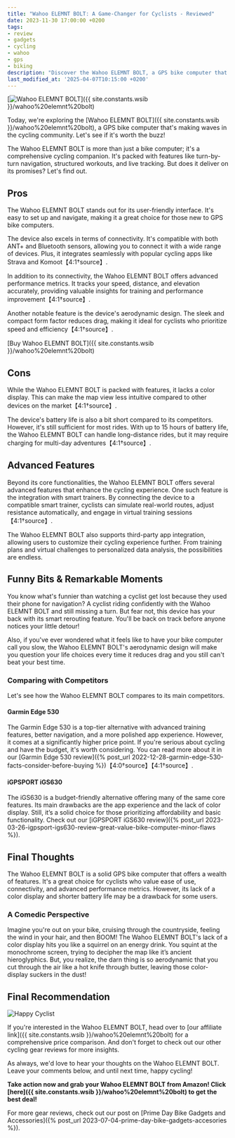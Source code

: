 ```yaml
---
title: "Wahoo ELEMNT BOLT: A Game-Changer for Cyclists - Reviewed"
date: 2023-11-30 17:00:00 +0200
tags:
- review
- gadgets
- cycling
- wahoo
- gps
- biking
description: "Discover the Wahoo ELEMNT BOLT, a GPS bike computer that's changing the game for cyclists. Check out our in-depth review."
last_modified_at: '2025-04-07T10:15:00 +0200'
---
```


[![Wahoo ELEMNT BOLT](https://i.imgur.com/4JZjzKSm.jpg)]({{ site.constants.wsib }}/wahoo%20elemnt%20bolt)

Today, we're exploring the [Wahoo ELEMNT BOLT]({{ site.constants.wsib }}/wahoo%20elemnt%20bolt), a GPS bike computer that's making waves in the cycling community. Let's see if it's worth the buzz!

The Wahoo ELEMNT BOLT is more than just a bike computer; it's a comprehensive cycling companion. It's packed with features like turn-by-turn navigation, structured workouts, and live tracking. But does it deliver on its promises? Let's find out.

## Pros

The Wahoo ELEMNT BOLT stands out for its user-friendly interface. It's easy to set up and navigate, making it a great choice for those new to GPS bike computers.

The device also excels in terms of connectivity. It's compatible with both ANT+ and Bluetooth sensors, allowing you to connect it with a wide range of devices. Plus, it integrates seamlessly with popular cycling apps like Strava and Komoot【4:1†source】.

In addition to its connectivity, the Wahoo ELEMNT BOLT offers advanced performance metrics. It tracks your speed, distance, and elevation accurately, providing valuable insights for training and performance improvement【4:1†source】.

Another notable feature is the device's aerodynamic design. The sleek and compact form factor reduces drag, making it ideal for cyclists who prioritize speed and efficiency【4:1†source】.

[Buy Wahoo ELEMNT BOLT]({{ site.constants.wsib }}/wahoo%20elemnt%20bolt)

## Cons

While the Wahoo ELEMNT BOLT is packed with features, it lacks a color display. This can make the map view less intuitive compared to other devices on the market【4:1†source】.

The device's battery life is also a bit short compared to its competitors. However, it's still sufficient for most rides. With up to 15 hours of battery life, the Wahoo ELEMNT BOLT can handle long-distance rides, but it may require charging for multi-day adventures【4:1†source】.

## Advanced Features

Beyond its core functionalities, the Wahoo ELEMNT BOLT offers several advanced features that enhance the cycling experience. One such feature is the integration with smart trainers. By connecting the device to a compatible smart trainer, cyclists can simulate real-world routes, adjust resistance automatically, and engage in virtual training sessions【4:1†source】.

The Wahoo ELEMNT BOLT also supports third-party app integration, allowing users to customize their cycling experience further. From training plans and virtual challenges to personalized data analysis, the possibilities are endless.

## Funny Bits & Remarkable Moments

You know what's funnier than watching a cyclist get lost because they used their phone for navigation? A cyclist riding confidently with the Wahoo ELEMNT BOLT and still missing a turn. But fear not, this device has your back with its smart rerouting feature. You'll be back on track before anyone notices your little detour!

Also, if you've ever wondered what it feels like to have your bike computer call you slow, the Wahoo ELEMNT BOLT's aerodynamic design will make you question your life choices every time it reduces drag and you still can't beat your best time.

### Comparing with Competitors

Let's see how the Wahoo ELEMNT BOLT compares to its main competitors.

#### Garmin Edge 530

The Garmin Edge 530 is a top-tier alternative with advanced training features, better navigation, and a more polished app experience. However, it comes at a significantly higher price point. If you're serious about cycling and have the budget, it's worth considering. You can read more about it in our [Garmin Edge 530 review]({% post_url 2022-12-28-garmin-edge-530-facts-consider-before-buying %})【4:0†source】【4:1†source】.

#### iGPSPORT iGS630

The iGS630 is a budget-friendly alternative offering many of the same core features. Its main drawbacks are the app experience and the lack of color display. Still, it’s a solid choice for those prioritizing affordability and basic functionality. Check out our [iGPSPORT iGS630 review]({% post_url 2023-03-26-igpsport-igs630-review-great-value-bike-computer-minor-flaws %}).

## Final Thoughts

The Wahoo ELEMNT BOLT is a solid GPS bike computer that offers a wealth of features. It's a great choice for cyclists who value ease of use, connectivity, and advanced performance metrics. However, its lack of a color display and shorter battery life may be a drawback for some users.

### A Comedic Perspective

Imagine you're out on your bike, cruising through the countryside, feeling the wind in your hair, and then BOOM! The Wahoo ELEMNT BOLT's lack of a color display hits you like a squirrel on an energy drink. You squint at the monochrome screen, trying to decipher the map like it’s ancient hieroglyphics. But, you realize, the darn thing is so aerodynamic that you cut through the air like a hot knife through butter, leaving those color-display suckers in the dust!

## Final Recommendation

![Happy Cyclist](https://i.imgur.com/UmrVWy4m.jpg)

If you're interested in the Wahoo ELEMNT BOLT, head over to [our affiliate link]({{ site.constants.wsib }}/wahoo%20elemnt%20bolt) for a comprehensive price comparison. And don't forget to check out our other cycling gear reviews for more insights.

As always, we'd love to hear your thoughts on the Wahoo ELEMNT BOLT. Leave your comments below, and until next time, happy cycling!

**Take action now and grab your Wahoo ELEMNT BOLT from Amazon! Click [here]({{ site.constants.wsib }}/wahoo%20elemnt%20bolt) to get the best deal!**

For more gear reviews, check out our post on [Prime Day Bike Gadgets and Accessories]({% post_url 2023-07-04-prime-day-bike-gadgets-accesories %}).

